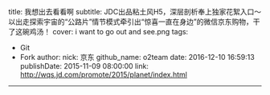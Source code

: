 title: 我想出去看看啊
subtitle: JDC出品粘土风H5，深层剖析奉上独家花絮入口～以出走探索宇宙的“公路片”情节模式牵引出“惊喜一直在身边”的微信京东购物，干了这碗鸡汤！
cover: i want to go out and see.png
tags:
  - Git
  - Fork
author:
  nick: 京东
  github_name: o2team
date: 2016-12-10 16:59:13
publishDate: 2015-11-09 08:00:00
link: http://wqs.jd.com/promote/2015/planet/index.html
---

<!-- more -->
